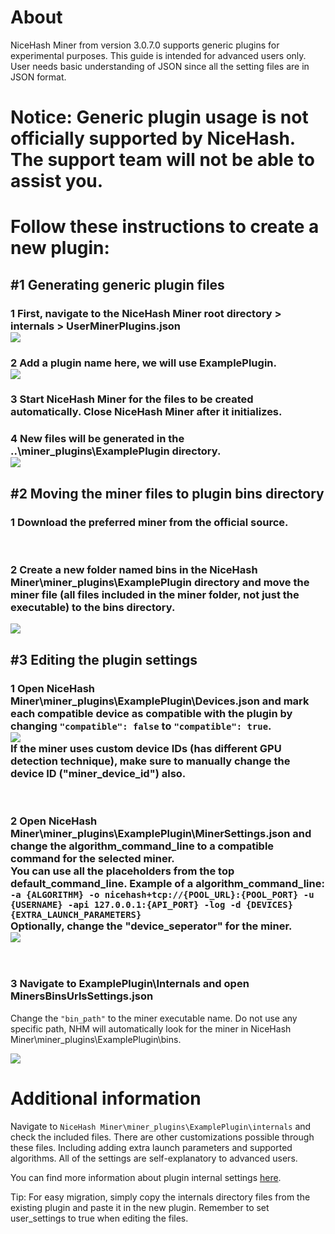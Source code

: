 # About
NiceHash Miner from version 3.0.7.0 supports generic plugins for experimental purposes. This guide is intended for advanced users only. User needs basic understanding of JSON since all the setting files are in JSON format.

# Notice: Generic plugin usage is not officially supported by NiceHash. The support team will not be able to assist you.

# Follow these instructions to create a new plugin:

## #1 Generating generic plugin files

### 1 First, navigate to the **NiceHash Miner root directory > internals > UserMinerPlugins.json**<br /><img src="01.png" />

### 2 Add a plugin name here, we will use **ExamplePlugin**.<br /><img src="02.png" />

### 3 Start NiceHash Miner for the files to be created automatically. Close NiceHash Miner after it initializes.

### 4 New files will be generated in the **..\miner_plugins\ExamplePlugin** directory.<br /><img src="03.png" />

## #2 Moving the miner files to plugin bins directory

### 1 Download the preferred miner from the official source.

<br />

### 2 Create a new folder named **bins** in the **NiceHash Miner\miner_plugins\ExamplePlugin** directory and move the miner file (all files included in the miner folder, not just the executable) to the **bins** directory.

<img src="04.png" />

<br />

## #3 Editing the plugin settings

### 1 Open **NiceHash Miner\miner_plugins\ExamplePlugin\Devices.json** and mark each compatible device as compatible with the plugin by changing **`"compatible": false`** to **`"compatible": true`**.<br /><img src="05.png" /><br />If the miner uses custom device IDs (has different GPU detection technique), make sure to manually change the device ID ("miner_device_id") also.
<br />

### 2 Open NiceHash Miner\miner_plugins\ExamplePlugin\MinerSettings.json and change the algorithm_command_line to a compatible command for the selected miner.<br />You can use all the placeholders from the top default_command_line. Example of a algorithm_command_line: `-a {ALGORITHM} -o nicehash+tcp://{POOL_URL}:{POOL_PORT} -u {USERNAME} -api 127.0.0.1:{API_PORT} -log -d {DEVICES} {EXTRA_LAUNCH_PARAMETERS}`<br />Optionally, change the "device_seperator" for the miner.<br /><img src="06.png" />

<br />

### 3 Navigate to ExamplePlugin\Internals and open MinersBinsUrlsSettings.json

Change the `"bin_path"` to the miner executable name. Do not use any specific path, NHM will automatically look for the miner in NiceHash Miner\miner_plugins\ExamplePlugin\bins.

<img src="07.png" />
<br />

# Additional information
Navigate to `NiceHash Miner\miner_plugins\ExamplePlugin\internals` and check the included files. There are other customizations possible through these files. Including adding extra launch parameters and supported algorithms. All of the settings are self-explanatory to advanced users.

You can find more information about plugin internal settings [here](https://github.com/nicehash/NiceHashMiner/tree/master/doc/Plugins/InternalSettings).

Tip: For easy migration, simply copy the internals directory files from the existing plugin and paste it in the new plugin. Remember to set user_settings to true when editing the files.
